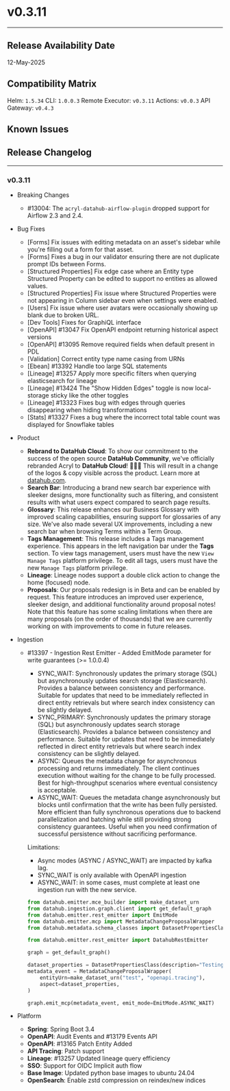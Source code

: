 # v0.3.11

---

## Release Availability Date

12-May-2025

## Compatibility Matrix

Helm: `1.5.34`
CLI: `1.0.0.3`
Remote Executor: `v0.3.11`
Actions: `v0.0.3`
API Gateway: `v0.4.3`

## Known Issues

## Release Changelog

---

### v0.3.11

- Breaking Changes

  - #13004: The `acryl-datahub-airflow-plugin` dropped support for Airflow 2.3 and 2.4.

- Bug Fixes

  - [Forms] Fix issues with editing metadata on an asset's sidebar while you're filling out a form for that asset.
  - [Forms] Fixes a bug in our validator ensuring there are not duplicate prompt IDs between Forms.
  - [Structured Properties] Fix edge case where an Entity type Structured Property can be edited to support no entities as allowed values.
  - [Structured Properties] Fix issue where Structured Properties were not appearing in Column sidebar even when settings were enabled.
  - [Users] Fix issue where user avatars were occasionally showing up blank due to broken URL.
  - [Dev Tools] Fixes for GraphiQL interface
  - [OpenAPI] #13047 Fix OpenAPI endpoint returning historical aspect versions
  - [OpenAPI] #13095 Remove required fields when default present in PDL
  - [Validation] Correct entity type name casing from URNs
  - [Ebean] #13392 Handle too large SQL statements
  - [Lineage] #13257 Apply more specific filters when querying elasticsearch for lineage
  - [Lineage] #13424 The "Show Hidden Edges" toggle is now local-storage sticky like the other toggles
  - [Lineage] #13323 Fixes bug with edges through queries disappearing when hiding transformations
  - [Stats] #13327 Fixes a bug where the incorrect total table count was displayed for Snowflake tables

- Product

  - **Rebrand to DataHub Cloud**: To show our commitment to the success of the open source **DataHub Community**, we've officially rebranded Acryl to **DataHub Cloud**! 🎉🎉🎉 This will result in a change of the logos & copy visible across the product. Learn more at [datahub.com](https://datahub.com).
  - **Search Bar**: Introducing a brand new search bar experience with sleeker designs, more functionality such as filtering, and consistent results with what users expect compared to search page results.
  - **Glossary**: This release enhances our Business Glossary with improved scaling capabilities, ensuring support for glossaries of any size. We've also made several UX improvements, including a new search bar when browsing Terms within a Term Group.
  - **Tags Management**: This release includes a Tags management experience. This appears in the left navigation bar under the **Tags** section. To view tags management, users must have the new `View Manage Tags` platform privilege. To edit all tags, users must have the new `Manage Tags` platform privilege.
  - **Lineage**: Lineage nodes support a double click action to change the home (focused) node.
  - **Proposals**: Our proposals redesign is in Beta and can be enabled by request. This feature introduces an improved user experience, sleeker design, and additional functionality around proposal notes! Note that this feature has some scaling limitations when there are many proposals (on the order of thousands) that we are currently working on with improvements to come in future releases.

- Ingestion

  - #13397 - Ingestion Rest Emitter - Added EmitMode parameter for write guarantees (>= 1.0.0.4)

    - SYNC_WAIT: Synchronously updates the primary storage (SQL) but asynchronously updates search storage (Elasticsearch). Provides a balance between consistency and performance. Suitable for updates that need to be immediately reflected in direct entity retrievals but where search index consistency can be slightly delayed.
    - SYNC_PRIMARY: Synchronously updates the primary storage (SQL) but asynchronously updates search storage (Elasticsearch). Provides a balance between consistency and performance. Suitable for updates that need to be immediately reflected in direct entity retrievals but where search index consistency can be slightly delayed.
    - ASYNC: Queues the metadata change for asynchronous processing and returns immediately. The client continues execution without waiting for the change to be fully processed. Best for high-throughput scenarios where eventual consistency is acceptable.
    - ASYNC_WAIT: Queues the metadata change asynchronously but blocks until confirmation that the write has been fully persisted. More efficient than fully synchronous operations due to backend parallelization and batching while still providing strong consistency guarantees. Useful when you need confirmation of successful persistence without sacrificing performance.

    Limitations:

    - Async modes (ASYNC / ASYNC_WAIT) are impacted by kafka lag.
    - SYNC_WAIT is only available with OpenAPI ingestion
    - ASYNC_WAIT: in some cases, must complete at least one ingestion run with the new service.

    ```python
    from datahub.emitter.mce_builder import make_dataset_urn
    from datahub.ingestion.graph.client import get_default_graph
    from datahub.emitter.rest_emitter import EmitMode
    from datahub.emitter.mcp import MetadataChangeProposalWrapper
    from datahub.metadata.schema_classes import DatasetPropertiesClass

    from datahub.emitter.rest_emitter import DatahubRestEmitter

    graph = get_default_graph()

    dataset_properties = DatasetPropertiesClass(description="Testing openapi tracing")
    metadata_event = MetadataChangeProposalWrapper(
        entityUrn=make_dataset_urn("test", "openapi.tracing"),
        aspect=dataset_properties,
    )

    graph.emit_mcp(metadata_event, emit_mode=EmitMode.ASYNC_WAIT)
    ```

- Platform
  - **Spring**: Spring Boot 3.4
  - **OpenAPI**: Audit Events and #13179 Events API
  - **OpenAPI**: #13165 Patch Entity Added
  - **API Tracing**: Patch support
  - **Lineage**: #13257 Updated lineage query efficiency
  - **SSO**: Support for OIDC Implicit auth flow
  - **Base Image**: Updated python base images to ubuntu 24.04
  - **OpenSearch**: Enable zstd compression on reindex/new indices
